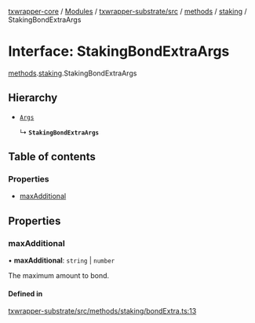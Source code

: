 [txwrapper-core](../README.md) / [Modules](../modules.md) / [txwrapper-substrate/src](../modules/txwrapper_substrate_src.md) / [methods](../modules/txwrapper_substrate_src.methods.md) / [staking](../modules/txwrapper_substrate_src.methods.staking.md) / StakingBondExtraArgs

# Interface: StakingBondExtraArgs

[methods](../modules/txwrapper_substrate_src.methods.md).[staking](../modules/txwrapper_substrate_src.methods.staking.md).StakingBondExtraArgs

## Hierarchy

- [`Args`](../modules/txwrapper_core_src.md#args)

  ↳ **`StakingBondExtraArgs`**

## Table of contents

### Properties

- [maxAdditional](txwrapper_substrate_src.methods.staking.StakingBondExtraArgs.md#maxadditional)

## Properties

### maxAdditional

• **maxAdditional**: `string` \| `number`

The maximum amount to bond.

#### Defined in

[txwrapper-substrate/src/methods/staking/bondExtra.ts:13](https://github.com/paritytech/txwrapper-core/blob/a0283d9/packages/txwrapper-substrate/src/methods/staking/bondExtra.ts#L13)
